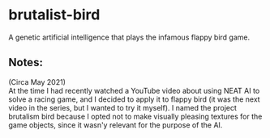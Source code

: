 # brutalist-bird
A genetic artificial intelligence that plays the infamous flappy bird game.

## Notes:
(Circa May 2021)  
At the time I had recently watched a YouTube video about using NEAT AI to solve a racing game, and I decided to apply it to flappy bird (it was the next video in the series, but I wanted to try it myself). I named the project brutalism bird because I opted not to make visually pleasing textures for the game objects, since it wasn'y relevant for the purpose of the AI.
